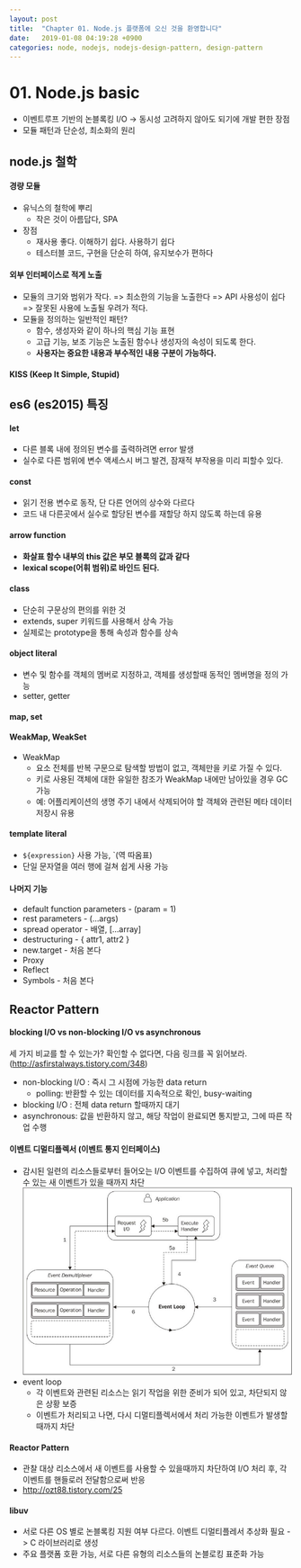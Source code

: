 ```yaml
---
layout: post
title:  "Chapter 01. Node.js 플랫폼에 오신 것을 환영합니다"
date:   2019-01-08 04:19:28 +0900
categories: node, nodejs, nodejs-design-pattern, design-pattern
---
```

# 01. Node.js basic
* 이벤트루프 기반의 논블록킹 I/O -> 동시성 고려하지 않아도 되기에 개발 편한 장점
* 모듈 패턴과 단순성, 최소화의 원리 

## node.js 철학
#### 경량 모듈
* 유닉스의 철학에 뿌리
  - 작은 것이 아름답다, SPA
* 장점
  - 재사용 좋다. 이해하기 쉽다. 사용하기 쉽다
  - 테스터블 코드, 구현을 단순히 하여, 유지보수가 편하다
#### 외부 인터페이스로 적게 노출
* 모듈의 크기와 범위가 작다. => 최소한의 기능을 노출한다 => API 사용성이 쉽다 => 잘못된 사용에 노출될 우려가 적다.
* 모듈을 정의하는 일반적인 패턴?
  - 함수, 생성자와 같이 하나의 핵심 기능 표현
  - 고급 기능, 보조 기능은 노출된 함수나 생성자의 속성이 되도록 한다.
  - **사용자는 중요한 내용과 부수적인 내용 구분이 가능하다.**
#### KISS (Keep It Simple, Stupid)


## es6 (es2015) 특징
#### let
* 다른 블록 내에 정의된 변수를 출력하려면 error 발생
* 실수로 다른 범위에 변수 액세스시 버그 발견, 잠재적 부작용을 미리 피할수 있다.

#### const
* 읽기 전용 변수로 동작, 단 다른 언어의 상수와 다르다
* 코드 내 다른곳에서 실수로 할당된 변수를 재할당 하지 않도록 하는데 유용

#### arrow function
* **화살표 함수 내부의 this 값은 부모 블록의 값과 같다**
* **lexical scope(어휘 범위)로 바인드 된다.**

#### class
* 단순히 구문상의 편의를 위한 것
* extends, super 키워드를 사용해서 상속 가능 
* 실제로는 prototype을 통해 속성과 함수를 상속

#### object literal
* 변수 및 함수를 객체의 멤버로 지정하고, 객체를 생성할때 동적인 멤버명을 정의 가능
* setter, getter

#### map, set
#### WeakMap, WeakSet
* WeakMap
  - 요소 전체를 반복 구문으로 탐색할 방법이 없고, 객체만을 키로 가질 수 있다.
  - 키로 사용된 객체에 대한 유일한 참조가 WeakMap 내에만 남아있을 경우 GC 가능
  - 예: 어플리케이션의 생명 주기 내에서 삭제되어야 할 객체와 관련된 메타 데이터 저장시 유용

#### template literal
* `${expression}` 사용 가능, `(역 따옴표)
* 단일 문자열을 여러 행에 걸쳐 쉽게 사용 가능

#### 나머지 기능
* default function parameters - (param = 1)
* rest parameters - (...args)
* spread operator - 배열, [...array]
* destructuring - { attr1, attr2 }
* new.target - 처음 본다
* Proxy
* Reflect
* Symbols - 처음 본다

## Reactor Pattern
#### blocking I/O vs non-blocking I/O vs asynchronous
세 가지 비교를 할 수 있는가? 확인할 수 없다면, 다음 링크를 꼭 읽어보라. (http://asfirstalways.tistory.com/348)
* non-blocking I/O : 즉시 그 시점에 가능한 data return
  - polling: 반환할 수 있는 데이터를 지속적으로 확인, busy-waiting
* blocking I/O : 전체 data return 할때까지 대기
* asynchronous: 값을 반환하지 않고, 해당 작업이 완료되면 통지받고, 그에 따른 작업 수행

#### 이벤트 디멀티플렉서 (이벤트 통지 인터페이스)
* 감시된 일련의 리소스들로부터 들어오는 I/O 이벤트를 수집하여 큐에 넣고, 처리할 수 있는 새 이벤트가 있을 때까지 차단
![event-demultiplexer](https://github.com/wearetuner/node-design-pattern/blob/master/resources/images/node_event_demultiplexer.jpeg)
* event loop
  - 각 이벤트와 관련된 리소스는 읽기 작업을 위한 준비가 되어 있고, 차단되지 않은 상황 보증
  - 이벤트가 처리되고 나면, 다시 디멀티플렉서에서 처리 가능한 이벤트가 발생할때까지 차단

#### Reactor Pattern
* 관찰 대상 리소스에서 새 이벤트를 사용할 수 있을때까지 차단하여 I/O 처리 후, 각 이벤트를 핸들로러 전달함으로써 반응
* http://ozt88.tistory.com/25

#### libuv
* 서로 다른 OS 별로 논블록킹 지원 여부 다르다. 이벤트 디멀티플레서 추상화 필요 -> C 라이브러리로 생성
* 주요 플랫폼 호환 가능, 서로 다른 유형의 리소스들의 논블로킹 표준화 가능
